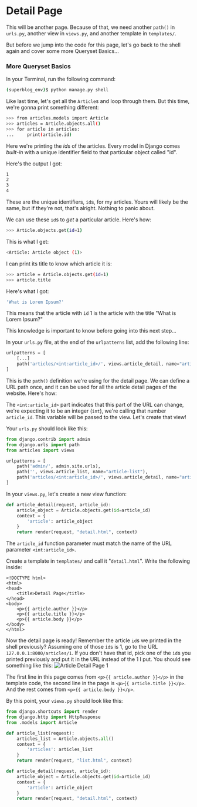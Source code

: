 # Detail Page
This will be another page. Because of that, we need another `path()` in `urls.py`, another view in `views.py`, and another template in `templates/`.

But before we jump into the code for this page, let's go back to the shell again and cover some more Queryset Basics...

### More Queryset Basics
In your Terminal, run the following command:
```bash
(superblog_env)$ python manage.py shell
```
Like last time, let's get all the `Article`s and loop through them. But this time, we're gonna print something different:
```bash
>>> from articles.models import Article
>>> articles = Article.objects.all()
>>> for article in articles:
...     print(article.id)
```
Here we're printing the *id*s of the articles. Every model in Django comes *built-in* with a unique identifier field to that particular object called "id".

Here's the output I got:
```bash
1
2
3
4
```
These are the unique identifiers, `id`s, for my articles. Yours will likely be the same, but if they're not, that's alright. Nothing to panic about.

We can use these `id`s to *get* a particular article. Here's how:
```bash
>>> Article.objects.get(id=1)
```
This is what I get:
```bash
<Article: Article object (1)>
```
I can print its title to know which article it is:
```bash
>>> article = Article.objects.get(id=1)
>>> article.title
```
Here's what I got:
```bash
'What is Lorem Ipsum?'
```
This means that the article with `id` 1 is the article with the title "What is Lorem Ipsum?"

This knowledge is important to know before going into this next step...

In your `urls.py` file, at the end of the `urlpatterns` list, add the following line:
```python
urlpatterns = [
    [...]
    path('articles/<int:article_id>/', views.article_detail, name="article-detail"),
]
```
This is the `path()` definition we're using for the detail page. We can define a URL path once, and it can be used for all the article detail pages of the website. Here's how:

The `<int:article_id>` part indicates that this part of the URL can change, we're expecting it to be an integer (`int`), we're calling that number `article_id`. This variable will be passed to the view. Let's create that view!

Your `urls.py` should look like this:
```python
from django.contrib import admin
from django.urls import path
from articles import views

urlpatterns = [
    path('admin/', admin.site.urls),
    path('', views.article_list, name="article-list"),
    path('articles/<int:article_id>/', views.article_detail, name="article-detail"),
]
```

In your `views.py`, let's create a new view function:
```python
def article_detail(request, article_id):
    article_object = Article.objects.get(id=article_id)
    context = {
        'article': article_object
    }
    return render(request, "detail.html", context)
```
The `article_id` function parameter must match the name of the URL parameter `<int:article_id>`.

Create a template in `templates/` and call it "`detail.html`". Write the following inside:
```django
<!DOCTYPE html>
<html>
<head>
    <title>Detail Page</title>
</head>
<body>
    <p>{{ article.author }}</p>
    <p>{{ article.title }}</p>
    <p>{{ article.body }}</p>
</body>
</html>
```
Now the detail page is ready! Remember the article `id`s we printed in the shell previously? Assuming one of those `id`s is 1, go to the URL `127.0.0.1:8000/articles/1`. If you don't have that id, pick one of the `id`s you printed previously and put it in the URL instead of the 1 I put. You should see something like this:
![Article Detail Page 1](https://i.imgur.com/3UszEgQ.png)

The first line in this page comes from `<p>{{ article.author }}</p>` in the template code, the second line in the page is `<p>{{ article.title }}</p>`. And the rest comes from `<p>{{ article.body }}</p>`.

By this point, your `views.py` should look like this:
```python
from django.shortcuts import render
from django.http import HttpResponse
from .models import Article

def article_list(request):
    articles_list = Article.objects.all()
    context = {
        'articles': articles_list
    }
    return render(request, "list.html", context)

def article_detail(request, article_id):
    article_object = Article.objects.get(id=article_id)
    context = {
        'article': article_object
    }
    return render(request, "detail.html", context)
```
